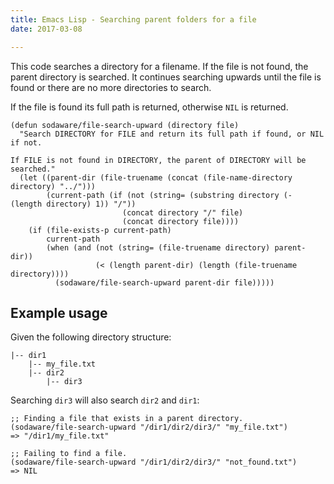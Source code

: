 ```yaml
---
title: Emacs Lisp - Searching parent folders for a file
date: 2017-03-08

---
```


This code searches a directory for a filename. If the file is not found, the
parent directory is searched. It continues searching upwards until the file is
found or there are no more directories to search.

If the file is found its full path is returned, otherwise `NIL` is returned.

```emacs-lisp
(defun sodaware/file-search-upward (directory file)
  "Search DIRECTORY for FILE and return its full path if found, or NIL if not.

If FILE is not found in DIRECTORY, the parent of DIRECTORY will be searched."
  (let ((parent-dir (file-truename (concat (file-name-directory directory) "../")))
        (current-path (if (not (string= (substring directory (- (length directory) 1)) "/"))
                         (concat directory "/" file)
                         (concat directory file))))
    (if (file-exists-p current-path)
        current-path
        (when (and (not (string= (file-truename directory) parent-dir))
                   (< (length parent-dir) (length (file-truename directory))))
          (sodaware/file-search-upward parent-dir file)))))
```

## Example usage

Given the following directory structure:

```
|-- dir1
    |-- my_file.txt
    |-- dir2
        |-- dir3
```

Searching `dir3` will also search `dir2` and `dir1`:

```emacs-lisp
;; Finding a file that exists in a parent directory.
(sodaware/file-search-upward "/dir1/dir2/dir3/" "my_file.txt")
=> "/dir1/my_file.txt"

;; Failing to find a file.
(sodaware/file-search-upward "/dir1/dir2/dir3/" "not_found.txt")
=> NIL
```
